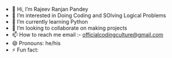 - 👋 Hi, I’m Rajeev Ranjan Pandey
- 👀 I’m interested in Doing Coding and SOlving Logical Problems
- 🌱 I’m currently learning Python
- 💞️ I’m looking to collaborate on making projects
- 📫 How to reach me email :- officialcodingculture@gmail.com
- 😄 Pronouns: he/his
- ⚡ Fun fact: 

<!---
officialcodingculture/officialcodingculture is a ✨ special ✨ repository because its `README.md` (this file) appears on your GitHub profile.
You can click the Preview link to take a look at your changes.
--->
